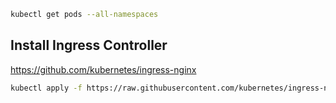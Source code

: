 

```bash
kubectl get pods --all-namespaces
```


## Install Ingress Controller

https://github.com/kubernetes/ingress-nginx
```bash
kubectl apply -f https://raw.githubusercontent.com/kubernetes/ingress-nginx/controller-v1.9.5/deploy/static/provider/cloud/deploy.yaml
```
